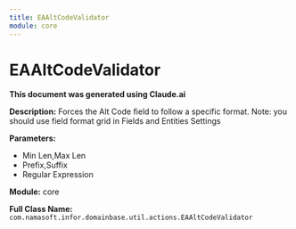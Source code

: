 ```yaml
---
title: EAAltCodeValidator
module: core
---
```



<div class='entity-flows'>

# EAAltCodeValidator

**This document was generated using Claude.ai**

**Description:** Forces the Alt Code field to follow a specific format.
Note: you should use field format grid in Fields and Entities Settings

**Parameters:**
- Min Len,Max Len
- Prefix,Suffix
- Regular Expression

**Module:** core

**Full Class Name:** `com.namasoft.infor.domainbase.util.actions.EAAltCodeValidator`


</div>


